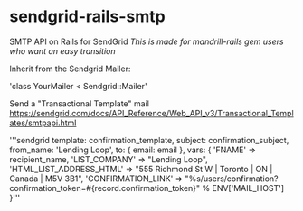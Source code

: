 # sendgrid-rails-smtp
SMTP API on Rails for SendGrid
_This is made for mandrill-rails gem users who want an easy transition_

Inherit from the Sendgrid Mailer:

'class YourMailer < Sendgrid::Mailer'

Send a "Transactional Template" mail
https://sendgrid.com/docs/API_Reference/Web_API_v3/Transactional_Templates/smtpapi.html

'''sendgrid  template: confirmation_template,
              subject:  confirmation_subject,
              from_name: 'Lending Loop',
              to: { email: email },
              vars: {
                'FNAME'                  => recipient_name,
                'LIST_COMPANY'           => "Lending Loop",
                'HTML_LIST_ADDRESS_HTML' => "555 Richmond St W | Toronto | ON | Canada | M5V 3B1",
                'CONFIRMATION_LINK'      => "%s/users/confirmation?confirmation_token=#{record.confirmation_token}" % ENV['MAIL_HOST']
              }'''
              
